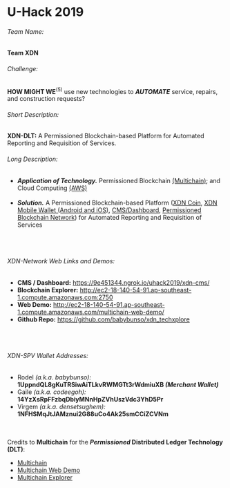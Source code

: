 # U-Hack 2019

###### Team Name:  
**Team XDN**


###### Challenge:
**HOW MIGHT WE**<sup>(5)</sup> use new technologies to **_AUTOMATE_** service, repairs, and construction requests?


###### Short Description:
**XDN-DLT:** A Permissioned Blockchain-based Platform for Automated Reporting and Requisition of Services.


###### Long Description:
- **_Application of Technology._** Permissioned Blockchain <a href="https://www.multichain.com/">(Multichain)</a>; and Cloud Computing <a href="https://aws.amazon.com/">(AWS)</a><br /><br />
- **_Solution._** A Permissioned Blockchain-based Platform (<a href="https://github.com/babybunso/uhack2019/tree/master/DLT_multichain/multichain-web-demo">XDN Coin</a>, <a href="https://github.com/babybunso/uhack2019/tree/master/xdn_mobile_wallet">XDN Mobile Wallet (Android and iOS)</a>, <a href="https://github.com/babybunso/uhack2019/tree/master/dashboard">CMS/Dashboard</a>, <a href="https://github.com/babybunso/uhack2019/tree/master/DLT_multichain">Permissioned Blockchain Network</a>) for Automated Reporting and Requisition of Services

<br /><br />
###### XDN-Network Web Links and Demos:
- **CMS / Dashboard:** <a href="https://9e451344.ngrok.io/uhack2019/xdn-cms/">https://9e451344.ngrok.io/uhack2019/xdn-cms/</a>
- **Blockchain Explorer:** <a href="http://ec2-18-140-54-91.ap-southeast-1.compute.amazonaws.com:2750">http://ec2-18-140-54-91.ap-southeast-1.compute.amazonaws.com:2750</a>
- **Web Demo:** <a href="http://ec2-18-140-54-91.ap-southeast-1.compute.amazonaws.com/multichain-web-demo/?chain=default">http://ec2-18-140-54-91.ap-southeast-1.compute.amazonaws.com/multichain-web-demo/</a>
- **Github Repo:** <a href="https://github.com/babybunso/xdn_techxplore">https://github.com/babybunso/xdn_techxplore</a>

<br /><br />
###### XDN-SPV Wallet Addresses:
- Rodel _(a.k.a. babybunso):_ **1UppndQL8gKuTRSiwAiTLkvRWMGTt3rWdmiuXB  _(Merchant Wallet)_**
- Gaile _(a.k.a. codeegoh):_ **14YzXsRpFFzbqDbiyMNnHpZVhUszVdc3YhD5Pr**
- Virgem _(a.k.a. densetsughem):_ **1NFHSMqJtJAMznui2G88uCo4Ak25smCCiZCVNm**

<br /><br />Credits to **Multichain** for the **_Permissioned_ Distributed Ledger Technology (DLT)**:
- <a href="https://www.multichain.com">Multichain</a><br />
- <a href="https://github.com/MultiChain/multichain-web-demo">Multichain Web Demo</a><br />
- <a href="https://github.com/MultiChain/multichain-explorer">Multichain Explorer</a><br />


